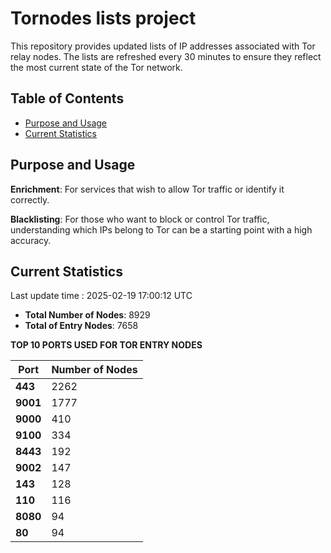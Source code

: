 # Tornodes lists project

This repository provides updated lists of IP addresses associated with Tor relay nodes. The lists are refreshed every 30 minutes to ensure they reflect the most current state of the Tor network.

## Table of Contents

- [Purpose and Usage](#purpose-and-usage)
- [Current Statistics](#current-statistics)


## Purpose and Usage

**Enrichment**: For services that wish to allow Tor traffic or identify it correctly.

**Blacklisting**: For those who want to block or control Tor traffic, understanding which IPs belong to Tor can be a starting point with a high accuracy.

## Current Statistics

Last update time : 2025-02-19 17:00:12 UTC

- **Total Number of Nodes**: 8929
- **Total of Entry Nodes**: 7658

**TOP 10 PORTS USED FOR TOR ENTRY NODES**

| **Port** | **Number of Nodes** |
|------|-----------------|
| **443**   | 2262  |
| **9001**   | 1777  |
| **9000**   | 410  |
| **9100**   | 334  |
| **8443**   | 192  |
| **9002**   | 147  |
| **143**   | 128  |
| **110**   | 116  |
| **8080**   | 94  |
| **80**   | 94  |


